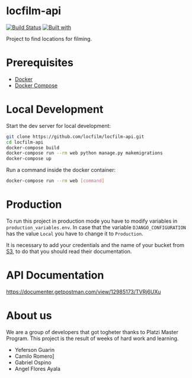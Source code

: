 # locfilm-api

[![Build Status](https://travis-ci.org/Locfilm/locfilm-api.svg?branch=master)](https://travis-ci.org/Locfilm/locfilm-api)
[![Built with](https://img.shields.io/badge/Built_with-Cookiecutter_Django_Rest-F7B633.svg)](https://github.com/agconti/cookiecutter-django-rest)

Project to find locations for filming.

# Prerequisites

- [Docker](https://docs.docker.com/get-docker/)  
- [Docker Compose](https://docs.docker.com/compose/install/)  

# Local Development

Start the dev server for local development:
```bash
git clone https://github.com/locfilm/locfilm-api.git
cd locfilm-api
docker-compose build
docker-compose run --rm web python manage.py makemigrations
docker-compose up
```

Run a command inside the docker container:

```bash
docker-compose run --rm web [command]
```

# Production
To run this project in production mode you have to modify variables in `production_variables.env`. In case that the variable
`DJANGO_CONFIGURATION` has the value `Local` you have to change it to `Production`.

It is necessary to add your credentials and the name of your bucket from [S3](https://aws.amazon.com/s3/?nc1=h_ls), to do that you should read their documentation.

# API Documentation

https://documenter.getpostman.com/view/12985173/TVRj6UXu


# About us
We are a group of developers that got togheter thanks to Platzi Master Program. This project is the result of weeks of hard work and learning. 

- Yeferson Guarin
- Camilo Romero]
- Gabriel Ospino
- Angel Flores Ayala


#
